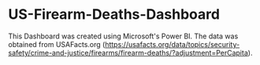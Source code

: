 # US-Firearm-Deaths-Dashboard
This Dashboard was created using Microsoft's Power BI. The data was obtained from USAFacts.org (https://usafacts.org/data/topics/security-safety/crime-and-justice/firearms/firearm-deaths/?adjustment=PerCapita).
